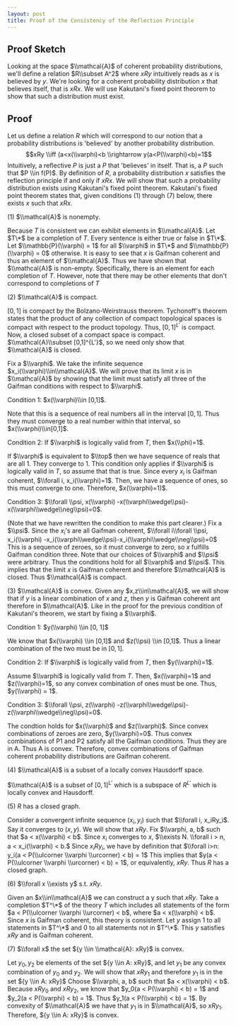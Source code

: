 ```yaml
---
layout: post
title: Proof of the Consistency of the Reflection Principle
---
```

## Proof Sketch

Looking at the space $\\mathcal{A}$ of coherent probability distributions, we'll define a relation $R\\subset A^2$ where $xRy$ intuitively reads as $x$ is believed by $y$. We're looking for a coherent probability distribution $x$ that believes itself, that is $xRx$. We will use Kakutani's fixed point theorem to show that such a distribution must exist.

## Proof

Let us define a relation $R$ which will correspond to our notion that a probability distributions is 'believed' by another probability distribution.
$$xRy \\iff (a<x(\\varphi)<b \\rightarrow y(a<P(\\varphi)<b)=1$$
Intuitively, a reflective $P$ is just a $P$ that 'believes' in itself. That is, a $P$ such that $P \\in f(P)$.
By definition of $R$, a probability distribution $x$ satisfies the reflection principle if and only if $xRx$.
We will show that such a probability distribution exists using Kakutani's fixed point theorem.
Kakutani's fixed point theorem states that, given conditions (1) through (7) below, there exists $x$ such that $xRx$.

(1) $\\mathcal{A}$ is nonempty.

Because $T$ is consistent we can exhibit elements in $\\mathcal{A}$.
Let $T\*$ be a completion of $T$.
Every sentence is either true or false in $T\*$.
Let $\\mathbb{P}(\\varphi) = 1$ for all $\\varphi$ in $T\*$ and $\\mathbb{P}(\\varphi) = 0$ otherwise.
It is easy to see that $x$ is Gaifman coherent and thus an element of $\\mathcal{A}$.
Thus we have shown that $\\mathcal{A}$ is non-empty. Specifically, there is an element for each completion of $T$. However, note that there may be other elements that don't correspond to completions of $T$

(2) $\\mathcal{A}$ is compact.

$[0,1]$ is compact by the Bolzano-Weirstrauss theorem.
Tychonoff's theorem states that the product of any collection of compact topological spaces is compact with respect to the product topology.
Thus, $[0,1]^{L'}$ is compact.
Now, a closed subset of a compact space is compact.
$\\mathcal{A}\\subset [0,1]^{L'}$, so we need only show that $\\mathcal{A}$ is closed.

Fix a $\\varphi$.
We take the infinite sequence $x_i(\\varphi)\\in\\mathcal{A}$.
We will prove that its limit $x$ is in $\\mathcal{A}$ by showing that the limit must satisfy all three of the Gaifman conditions with respect to $\\varphi$.

Condition 1: $x(\\varphi)\\in [0,1]$.

Note that this is a sequence of real numbers all in the interval $[0, 1]$.
Thus they must converge to a real number within that interval, so $x(\\varphi)\\in[0,1]$.

Condition 2: If $\\varphi$ is logically valid from $T$, then $x(\\phi)=1$.

If $\\varphi$ is equivalent to $\\top$ then we have sequence of reals that are all $1$. They converge to $1$.
This condition only applies if $\\varphi$ is logically valid in $T$, so assume that that is true.
Since every $x_i$ is Gaifman coherent, $\\forall i, x_i(\\varphi)=1$.
Then, we have a sequence of ones, so this must converge to one. Therefore, $x(\\varphi)=1)$.

Condition 3: $\\forall \\psi, x(\\varphi) -x(\\varphi\\wedge\\psi)-x(\\varphi\\wedge\\neg\\psi)=0$.

(Note that we have rewritten the condition to make this part clearer.)
Fix a $\\psi$.
Since the $x_i$'s are all Gaifman coherent, $\\forall i\\forall \\psi, x_i(\\varphi) -x_i(\\varphi\\wedge\\psi)-x_i(\\varphi\\wedge\\neg\\psi)=0$
This is a sequence of zeroes, so it must converge to zero, so $x$ fulfills Gaifman condition three.
Note that our choices of $\\varphi$ and $\\psi$ were arbitrary. Thus the conditions hold for all $\\varphi$ and $\\psi$. This implies that the limit $x$ is Gaifman coherent and therefore $\\mathcal{A}$ is closed.
Thus $\\mathcal{A}$ is compact.

(3) $\\mathcal{A}$ is convex.
Given any $x,z\\in\\mathcal{A}$, we will show that if $y$ is a linear combination of $x$ and $z$, then $y$ is Gaifman coherent ant therefore in $\\mathcal{A}$.
Like in the proof for the previous condition of Kakutani's theorem, we start by fixing a $\\varphi$.

Condition 1: $y(\\varphi) \\in [0, 1]$

We know that $x(\\varphi) \\in [0,1]$ and $z(\\psi) \\in [0,1]$.
Thus a linear combination of the two must be in $[0,1]$.

Condition 2: If $\\varphi$ is logically valid from $T$, then $y(\\varphi)=1$.

Assume $\\varphi$ is logically valid from $T$.
Then, $x(\\varphi)=1$ and $z(\\varphi)=1$, so any convex combination of ones must be one.
Thus, $y(\\varphi) = 1$.

Condition 3: $\\forall \\psi, z(\\varphi) -z(\\varphi\\wedge\\psi)-z(\\varphi\\wedge\\neg\\psi)=0$.

The condtion holds for $x(\\varphi)$ and $z(\\varphi)$.
Since convex combinations of zeroes are zero, $y(\\varphi)=0$.
Thus convex combinations of P1 and P2 satisfy all the Gaifman conditions. Thus they are in A. Thus A is convex.
Therefore, convex combinations of Gaifman coherent probability distributions are Gaifman coherent.

(4) $\\mathcal{A}$ is a subset of a locally convex Hausdorff space.

$\\mathcal{A}$ is a subset of $[0, 1]^{L'}$ which is a subspace of $R^{L'}$ which is locally convex and Hausdorff.

(5) $R$ has a closed graph.

Consider a convergent infinite sequence $(x_i,y_i)$ such that $\\forall i, x_iRy_i$. Say it converges to $(x,y)$.
We will show that $xRy$.
Fix $\\varphi, a, b$ such that $a < x(\\varphi) < b$.
Since $x_i$ converges to $x$, $\\exists N. \\forall i > n, a < x_i(\\varphi) < b.$
Since $x_iRy_i$, we have by definition that $\\forall i>n: y_i(a < P(\\ulcorner \\varphi \\urcorner) < b) = 1$
This implies that $y(a < P(\\ulcorner \\varphi \\urcorner) < b) = 1$, or equivalently, $xRy$.
Thus $R$ has a closed graph.

(6) $\\forall x \\exists y$ s.t. $xRy$.

Given an $x\\in\\mathcal{A}$ we can construct a y such that $xRy$.
Take a completion $T^\*$ of the theory $T$ which includes all statements of the form $a < P(\\ulcorner \\varphi \\urcorner) < b$, where $a < x(\\varphi) < b$.
Since $x$ is Gaifman coherent, this theory is consistent.
Let $y$ assign $1$ to all statements in $T^\*$ and $0$ to all statements not in $T^\*$.
This $y$ satisfies $xRy$ and is Gaifman coherent.

(7) $\\forall x$ the set ${y \\in \\mathcal{A}: xRy}$ is convex.

Let $y_0, y_2$ be elements of the set ${y \\in A: xRy}$, and let $y_1$ be any convex combination of $y_0$ and $y_2$.
We will show that $xRy_1$ and therefore $y_1$ is in the set ${y \\in A: xRy}$
Choose $\\varphi, a, b$ such that $a < x(\\varphi) < b$.
Because $xRy_0$ and $xRy_2$, we know that $y_0(a < P(\\varphi) < b) = 1$ and $y_2(a < P(\\varphi) < b) = 1$.
Thus $y_1(a < P(\\varphi) < b) = 1$.
By convexity of $\\mathcal{A}$ we have that $y_1$ is in $\\mathcal{A}$, so $xRy_1$.
Therefore, ${y \\in A: xRy}$ is convex.
